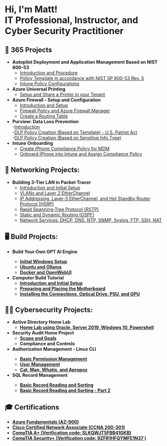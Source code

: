 <h1>Hi, I'm Matt! <br/>IT Professional</a>, Instructor</a>, and Cyber Security Practitioner</a></h1>


<h2>🤖 365 Projects </h2>


- <b>Autopilot Deployment and Application Management Based on NIST 800-53 </b>
  - [Introduction and Procedure](https://github.com/GSecAwareness/Autopilot/blob/main/part1.md)
  - [Policy Template in accordance with NIST SP 800-53 Rev. 5](https://github.com/GSecAwareness/Autopilot/blob/main/part2.md)
  - [Intune Policy Configurations](https://github.com/GSecAwareness/Autopilot/blob/main/part3.md)
- <b>Azure Universal Printing </b>
  - [Setup and Share a Printer in your Tenant](https://github.com/GSecAwareness/Printing/blob/main/part1.md)
- <b>Azure Firewall - Setup and Configuration </b>
  - [Introduction and Setup](https://github.com/GSecAwareness/Firewall/blob/main/part1.md)
  - [Firewall Policy and Azure Firewall Manager](https://github.com/GSecAwareness/Firewall/blob/main/part2.md)
  - [Create a Routing Table](https://github.com/GSecAwareness/Firewall/blob/main/part3.md)
- <b>Purview: Data Loss Prevention </b>  
  -[Introduction]()  
  -[DLP Policy Creation (Based on Template) - U.S. Patriot Act]()  
  -[DLP Policy Creation (Based on Sensitive Info Type)]()  
- <b>Intune Onboarding </b>
  - [Create iPhone Compliance Policy for MDM](https://github.com/GSecAwareness/iOSCompliancePolicy/tree/main)
  - [Onboard iPhone into Intune and Assign Compliance Policy](https://github.com/GSecAwareness/Onboard-iPhone/blob/main/main.md)
  
<h2>🏫 Networking Projects:</h2>

- <b>Building 3-Tier LAN in Packet Tracer</b>  
  - [Introduction and Initial Setup](https://github.com/GSecAwareness/LAN/blob/main/README.md)  
  - [VLANs and Layer 2 EtherChannel](https://github.com/GSecAwareness/LAN/blob/main/part2/part2.md)
  - [IP Addressing, Layer-3 EtherChannel, and Hot Standby Router Protocol (HSRP)](https://github.com/GSecAwareness/LAN/blob/main/part3/part3.md)
  - [Rapid Spanning-Tree Protocol (RSTP)](https://github.com/GSecAwareness/LAN/blob/main/part4/part4.md)  
  - [Static and Dynamic Routing (OSPF)](https://github.com/GSecAwareness/LAN/blob/main/part5/part5.md)
  - [Network Services: DHCP, DNS, NTP, SNMP, Syslog, FTP, SSH, NAT](https://github.com/GSecAwareness/LAN/blob/main/part6/part6.md)
    
<h2>🖥️ Build Projects:</h2>

- <b>Build Your Own GPT AI Engine<b>
   - [Initial Windows Setup](https://github.com/GSecAwareness/ChatAI/blob/main/setup.md)
   - [Ubuntu and Ollama](https://github.com/GSecAwareness/ChatAI/blob/main/linux.md)
   - [Docker and OpenWebUI](https://github.com/GSecAwareness/ChatAI/blob/main/part3.md)     
- <b>Computer Build Tutorial</b>
   - [Introduction and Initial Setup](https://github.com/GSecAwareness/ComputerBuild/blob/main/README.md)
   - [Preparing and Placing the Motherboard](https://github.com/GSecAwareness/ComputerBuild/blob/main/part2/s2-mobo.md)
   - [Installing the Connections, Optical Drive, PSU, and GPU](https://github.com/GSecAwareness/ComputerBuild/blob/main/part3/part3.md)
  

<h2>👨‍💻 Cybersecurity Projects:</h2>

- <b>Active Directory Home Lab </b>  
  - [Home Lab using Oracle, Server 2019, Windows 10, Powershell](https://github.com/GSecAwareness/CreateActiveDirectoryLab/blob/main/README.md)
- <b>Security Audit Home Project</b>
  - [Scope and Goals](https://github.com/GSecAwareness/Security-Audit/blob/main/README.md)
  - Compliance and Controls
- <b>Authorization Management - Linux CLI<b>
  - [Basic Permission Management](https://github.com/GSecAwareness/Authorization-Management---Linux-CLI/blob/main/main.md)
  - [User Management](https://github.com/GSecAwareness/Authorization-Management---Linux-CLI/blob/main/User-Management/User_Management.md)
  - [Cat, Man, Whatis, and Apropos](https://github.com/GSecAwareness/Authorization-Management---Linux-CLI/blob/main/User-Management/cat.md)
- <b>SQL Record Management<b>
  - [Basic Record Reading and Sorting ](https://github.com/GSecAwareness/SQL/blob/main/part1.md)
  - [Basic Record Reading and Sorting - Part 2](https://github.com/GSecAwareness/SQL/blob/main/part2.md)

<h2>🎓 Certifications</h2>

- [Azure Fundamentals (AZ-900)](https://learn.microsoft.com/api/credentials/share/en-us/MG-3413/8D166FF2FC0533F5?sharingId=30A8E9CB035C4E20)
- [Cisco Certified Network Associate (CCNA 200-301)](https://cp.certmetrics.com/cisco/en/public/verify/credential/ad1896b77896473eb8526f15b658ba1f)
- [CompTIA A+   (Verification code: SLKQWJT5FBB41GKB) ](http://verify.CompTIA.org)
- [CompTIA Security+   (Verification code: 9ZFR1HFQYMFE1N37 ) ](http://verify.CompTIA.org)






<!--
**insert repository name here** is a ✨ _special_ ✨ repository because its `README.md` (this file) appears on your GitHub profile.

Here are some ideas to get you started:

- 🔭 I’m currently working on ...
- 🌱 I’m currently learning ...
- 👯 I’m looking to collaborate on ...
- 🤔 I’m looking for help with ...
- 💬 Ask me about ...
- 📫 How to reach me: ...
- 😄 Pronouns: ...
- ⚡ Fun fact: ...
-->
